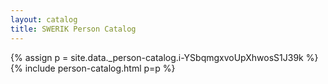 ```yaml
---
layout: catalog
title: SWERIK Person Catalog
---
```

{% assign p = site.data._person-catalog.i-YSbqmgxvoUpXhwosS1J39k %}
{% include person-catalog.html p=p %}


